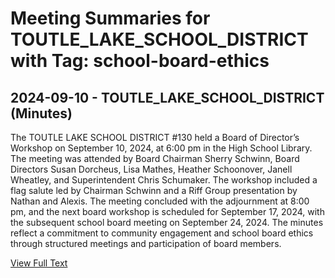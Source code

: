 # Meeting Summaries for TOUTLE_LAKE_SCHOOL_DISTRICT with Tag: school-board-ethics

## 2024-09-10 - TOUTLE_LAKE_SCHOOL_DISTRICT (Minutes)

The TOUTLE LAKE SCHOOL DISTRICT #130 held a Board of Director’s Workshop on September 10, 2024, at 6:00 pm in the High School Library. The meeting was attended by Board Chairman Sherry Schwinn, Board Directors Susan Dorcheus, Lisa Mathes, Heather Schoonover, Janell Wheatley, and Superintendent Chris Schumaker. The workshop included a flag salute led by Chairman Schwinn and a Riff Group presentation by Nathan and Alexis. The meeting concluded with the adjournment at 8:00 pm, and the next board workshop is scheduled for September 17, 2024, with the subsequent school board meeting on September 24, 2024. The minutes reflect a commitment to community engagement and school board ethics through structured meetings and participation of board members.

[View Full Text](https://raw.githubusercontent.com/VoronoiPerspectives/WashingtonStateSchoolBoardExplorer/refs/heads/main/data/countries/usa/states/wa/counties/cowlitz/school_boards/toutle_lake_school_district/2024/2024-09-10-boardofdirectorsworkshopseptember-minutes.txt)

